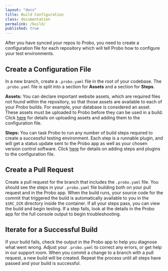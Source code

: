 ```yaml
---
layout: "docs"
title: Build Configuration
class: documentation
permalink: /build/
published: true
---
```

After you have synced your repos to Probo, you need to create a configuration file for each repository which will tell Probo how to configure your test environments.

## Create a Configuration File
In a new branch, create a `.probo.yaml` file in the root of your codebase. The `.probo.yaml` file is split into a section for **Assets** and a section for **Steps**.

**Assets:** You can declare important website assets, which are required files not found within the repository, so that those assets are available to each of your Probo builds. For example, your database is considered an asset. These assets must be uploaded to Probo before they can be used in a build. Click [here](/docs/assets/ "Build Assets") for details on uploading assets and adding them to the configuration file.

**Steps:** You can task Probo to run any number of build steps required to create a successful testing environment. Each step is a runnable plugin, and will get a status update sent to the Probo app as well as your chosen version control software. Click [here](/docs/build-steps/ "Build Steps") for details on adding steps and plugins to the configuration file.

## Create a Pull Request
Create a pull request for the branch that includes the `.probo.yaml` file. You should see the steps in your `.probo.yaml` file building both on your pull request and in the Probo app. When the build runs, your source code for the commit that triggered the build is automatically available to you in the `$SRC_DIR` directory inside the container. If all your steps pass, you can view the build and begin testing. If a step fails, look at the details in the Probo app for the full console output to begin troubleshooting.

## Iterate for a Successful Build
If your build fails, check the output in the Probo app to help you diagnose what went wrong. Adjust your `.probo.yaml` to correct any errors, or get help in our support room. When you commit a change to a branch with a pull request, a new build will be created. Repeat the process until all steps have passed and your build is successful.
